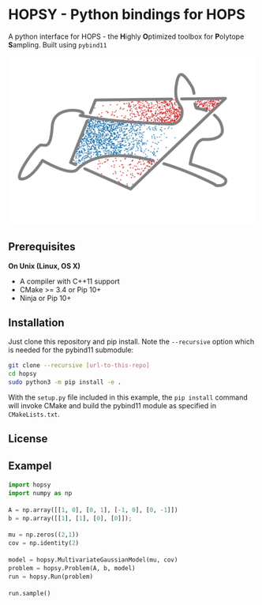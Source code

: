 # HOPSY - Python bindings for HOPS

A python interface for HOPS - the **H**ighly **O**ptimized toolbox for **P**olytope **S**ampling.
Built using `pybind11`

<img src="hops_lightgray.png" alt="HOPS Logo" width="500"/>


## Prerequisites

**On Unix (Linux, OS X)**

* A compiler with C++11 support
* CMake >= 3.4 or Pip 10+
* Ninja or Pip 10+


## Installation

Just clone this repository and pip install. Note the `--recursive` option which is
needed for the pybind11 submodule:

```bash
git clone --recursive [url-to-this-repo]
cd hopsy
sudo python3 -m pip install -e .
```

With the `setup.py` file included in this example, the `pip install` command will
invoke CMake and build the pybind11 module as specified in `CMakeLists.txt`.


## License


## Exampel

```python
import hopsy
import numpy as np

A = np.array([[1, 0], [0, 1], [-1, 0], [0, -1]])
b = np.array([[1], [1], [0], [0]]);

mu = np.zeros((2,1))
cov = np.identity(2)

model = hopsy.MultivariateGaussianModel(mu, cov)
problem = hopsy.Problem(A, b, model)
run = hopsy.Run(problem)

run.sample()

```

[`cibuildwheel`]:          https://cibuildwheel.readthedocs.io
[FAQ]: http://pybind11.rtfd.io/en/latest/faq.html#working-with-ancient-visual-studio-2009-builds-on-windows
[vs2015_runtime]: https://www.microsoft.com/en-us/download/details.aspx?id=48145
